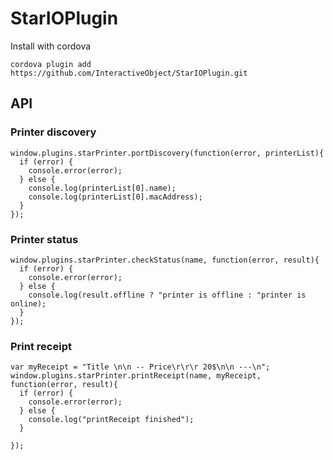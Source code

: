 # StarIOPlugin

Install with cordova
```
cordova plugin add https://github.com/InteractiveObject/StarIOPlugin.git
```


## API

### Printer discovery
```
window.plugins.starPrinter.portDiscovery(function(error, printerList){
  if (error) {
    console.error(error);
  } else {
    console.log(printerList[0].name);
    console.log(printerList[0].macAddress);
  }
});
```


### Printer status
```
window.plugins.starPrinter.checkStatus(name, function(error, result){
  if (error) {
    console.error(error);
  } else {
    console.log(result.offline ? "printer is offline : "printer is online);
  }
});
```


### Print receipt
```
var myReceipt = "Title \n\n -- Price\r\r\r 20$\n\n ---\n";
window.plugins.starPrinter.printReceipt(name, myReceipt, function(error, result){
  if (error) {
    console.error(error);
  } else {
    console.log("printReceipt finished");
  }
  
});
```



